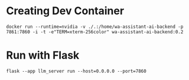 # Creating Dev Container

`docker run --runtime=nvidia -v ./.:/home/wa-assistant-ai-backend -p 7861:7860 -i -t -e"TERM=xterm-256color" wa-assistant-ai-backend:0.2`

# Run with Flask

`flask --app llm_server run --host=0.0.0.0 --port=7860`